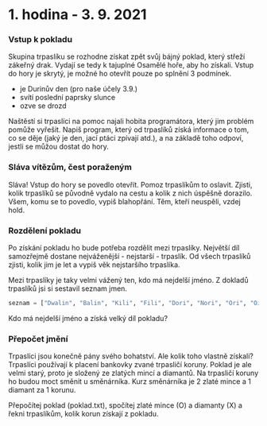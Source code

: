 # 1. hodina - 3. 9. 2021


### Vstup k pokladu

Skupina trpaslíku se rozhodne získat zpět svůj bájný poklad, který střeží zákeřný drak. Vydají se tedy k tajuplné Osamělé hoře, aby ho získali.
Vstup do hory je skrytý, je možné ho otevřít pouze po splnění 3 podmínek. 

- je Durinův den (pro naše účely 3.9.)
- svítí poslední paprsky slunce
- ozve se drozd

Naštěstí si trpaslíci na pomoc najali hobita programátora, který jim problém pomůže vyřešit.
Napiš program, který od trpaslíků získá informace o tom, co se děje (jaký je den, jací ptáci zpívají atd.), 
a na základě toho odpoví, jestli se můžou dostat do hory.

### Sláva vítězům, čest poraženým

Sláva! Vstup do hory se povedlo otevřít. Pomoz trpaslíkům to oslavit. 
Zjisti, kolik trpaslíků se původně vydalo na cestu a kolik z nich úspěšně dorazilo.
Všem, komu se to povedlo, vypiš blahopřání. Těm, kteří neuspěli, vzdej hold.

### Rozdělení pokladu

Po získání pokladu ho bude potřeba rozdělit mezi trpaslíky.
Největší díl samozřejmě dostane nejváženější - nejstarší - trpaslík.
Od všech trpaslíků zjisti, kolik jim je let a vypiš věk nejstaršího trpaslíka.

Mezi trpaslíky je taky velmi vážený ten, kdo má nejdelší jméno. Z dokladů trpaslíků jsi si sestavil seznam jmen.
``` python
seznam = ["Dwalin", "Balin", "Kili", "Fili", "Dori", "Nori", "Ori", "Oin", "Gloin", "Bifur", "Bofur", "Bombur", "Thorin Pavéza"]
```
Kdo má nejdelší jméno a získá velký díl pokladu?

### Přepočet jmění

Trpaslíci jsou konečně pány svého bohatství. Ale kolik toho vlastně získali? 
Trpaslíci používají k placení bankovky zvané trpasličí koruny. Poklad je ale velmi starý, proto je složený ze zlatých mincí a diamantů.
Na trpasličí koruny ho budou moct směnit u směnárníka. Kurz směnárníka je 2 zlaté mince a 1 diamant za 1 korunu.

Přepočítej poklad (poklad.txt), spočítej zlaté mince (O) a diamanty (X) a řekni trpaslíkům, kolik korun získají z pokladu.


